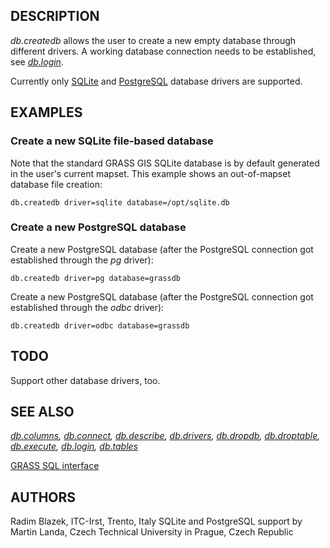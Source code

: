 ## DESCRIPTION

*db.createdb* allows the user to create a new empty database through
different drivers. A working database connection needs to be
established, see *[db.login](db.login.md)*.

Currently only [SQLite](grass-sqlite.md) and [PostgreSQL](grass-pg.md)
database drivers are supported.

## EXAMPLES

### Create a new SQLite file-based database

Note that the standard GRASS GIS SQLite database is by default generated
in the user's current mapset. This example shows an out-of-mapset
database file creation:

```shell
db.createdb driver=sqlite database=/opt/sqlite.db
```

### Create a new PostgreSQL database

Create a new PostgreSQL database (after the PostgreSQL connection got
established through the *pg* driver):

```shell
db.createdb driver=pg database=grassdb
```

Create a new PostgreSQL database (after the PostgreSQL connection got
established through the *odbc* driver):

```shell
db.createdb driver=odbc database=grassdb
```

## TODO

Support other database drivers, too.

## SEE ALSO

*[db.columns](db.columns.md), [db.connect](db.connect.md),
[db.describe](db.describe.md), [db.drivers](db.drivers.md),
[db.dropdb](db.dropdb.md), [db.droptable](db.droptable.md),
[db.execute](db.execute.md), [db.login](db.login.md),
[db.tables](db.tables.md)*

[GRASS SQL interface](sql.md)

## AUTHORS

Radim Blazek, ITC-Irst, Trento, Italy
SQLite and PostgreSQL support by Martin Landa, Czech Technical
University in Prague, Czech Republic
